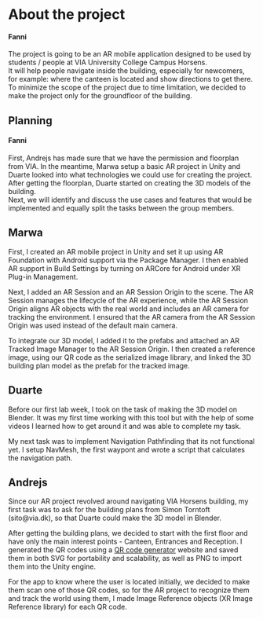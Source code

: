 <h1>About the project</h1>
<h4>Fanni</h4>
<p>The project is going to be an AR mobile application designed to be used by students / people at VIA University College Campus Horsens. <br/>
  It will help people navigate inside the building, especially for newcomers, for example: where the canteen is located and show directions to get there.<br/>
  To minimize the scope of the project due to time limitation, we decided to make the project only for the groundfloor of the building.
</p>
<h2>Planning</h2>
<h4>Fanni</h4>
<p>First, Andrejs has made sure that we have the permission and floorplan from VIA. In the meantime, Marwa setup a basic AR project in Unity and Duarte looked into what technologies we could use for creating the project. After getting the floorplan, Duarte started on creating the 3D models of the building. <br/>
Next, we will identify and discuss the use cases and features that would be implemented and equally split the tasks between the group members. 
</p>

<h2>Marwa</h2>
<p>First, I created an AR mobile project in Unity and set it up using AR Foundation with Android support via the Package Manager. I then enabled AR support in Build Settings by turning on ARCore for Android under XR Plug-in Management.</p>
<p></p>Next, I added an AR Session and an AR Session Origin to the scene. The AR Session manages the lifecycle of the AR experience, while the AR Session Origin aligns AR objects with the real world and includes an AR camera for tracking the environment. I ensured that the AR camera from the AR Session Origin was used instead of the default main camera.</p>
<p>To integrate our 3D model, I added it to the prefabs and attached an AR Tracked Image Manager to the AR Session Origin. I then created a reference image, using our QR code as the serialized image library, and linked the 3D building plan model as the prefab for the tracked image.</p>


<h2>Duarte</h2>
<p>Before our first lab week, I took on the task of making the 3D model on Blender. It was my first time working with this tool but with the help of some videos I learned how to get around it and was able to complete my task.</p>
<p>My next task was to implement Navigation Pathfinding that its not functional yet. I setup NavMesh, the first waypont and wrote a script that calculates the navigation path.</p>

<h2>Andrejs</h2>
<p>Since our AR project revolved around navigating VIA Horsens building, my first task was to ask for the building plans from Simon Torntoft (sito@via.dk), so that Duarte could make the 3D model in Blender.</p>
<p>After getting the building plans, we decided to start with the first floor and have only the main interest points - Canteen, Entrances and Reception. I generated the QR codes using a <a href="https://www.qr-code-generator.com/">QR code generator</a> website and saved them in both SVG for portability and scalability, as well as PNG to import them into the Unity engine.</p>
<p>For the app to know where the user is located initially, we decided to make them scan one of those QR codes, so for the AR project to recognize them and track the world using them, I made Image Reference objects (XR Image Reference library) for each QR code.